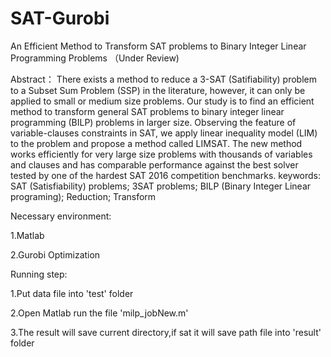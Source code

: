 # SAT-Gurobi
An Efficient Method to Transform SAT problems to Binary Integer Linear Programming Problems （Under Review)

Abstract：
There exists a method to reduce a 3-SAT (Satifiability)
problem to a Subset Sum Problem (SSP) in the literature,
however, it can only be applied to small or medium size problems.
Our study is to find an efficient method to transform general
SAT problems to binary integer linear programming (BILP)
problems in larger size. Observing the feature of variable-clauses
constraints in SAT, we apply linear inequality model (LIM) to the
problem and propose a method called LIMSAT. The new method
works efficiently for very large size problems with thousands of
variables and clauses and has comparable performance against
the best solver tested by one of the hardest SAT 2016 competition
benchmarks.
keywords: SAT (Satisfiability) problems; 3SAT problems;
BILP (Binary Integer Linear programing); Reduction; Transform

Necessary environment:

1.Matlab

2.Gurobi Optimization

Running step:

1.Put data file into 'test' folder

2.Open Matlab run the file 'milp_jobNew.m'

3.The result will save current directory,if sat it will save path file into 'result' folder

